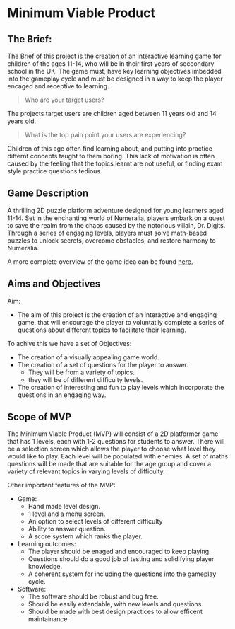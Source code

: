 # Minimum Viable Product

## The Brief:

The Brief of this project is the creation of an interactive learning game for children of the ages 11-14, who will be in their first years of seccondary school in the UK. The game must, have key learning objectives imbedded into the gameplay cycle and must be designed in a way to keep the player encaged and receptive to learning.

> Who are your target users?

The projects target users are children aged between 11 years old and 14 years old.

> What is the top pain point your users are experiencing?

Children of this age often find learning about, and putting into practice differnt concepts taught to them boring. This lack of motivation is often caused by the feeling that the topics learnt are not useful, or finding exam style practice questions tedious. 

## Game Description

A thrilling 2D puzzle platform adventure designed for young learners aged 11-14. Set in the enchanting world of Numeralia, players embark on a quest to save the realm from the chaos caused by the notorious villain, Dr. Digits. Through a series of engaging levels, players must solve math-based puzzles to unlock secrets, overcome obstacles, and restore harmony to Numeralia.

A more complete overview of the game idea can be found [here.](../week1/week1-FinalGameIdea.md)

## Aims and Objectives

Aim:
- The aim of this project is the creation of an interactive and engaging game, that will encourage the player to voluntatily complete a series of questions about different topics to facilitate their learning.

To achive this we have a set of Objectives:
- The creation of a visually appealing game world.
- The creation of a set of questions for the player to answer.
    - They will be from a variety of topics.
    - they will be of different difficulty levels.
- The creation of interesting and fun to play levels which incorporate the questions in an engaging way.

## Scope of MVP

The Minimum Viable Product (MVP) will consist of a 2D platformer game that has 1 levels, each with 1-2 questions for students to answer. There will be a selection screen which allows the player to choose what level they would like to play. Each level will be populated with enemies. A set of maths questions will be made that are suitable for the age group and cover a variety of relevant topics in varying levels of difficulty.



Other important features of the MVP:

- Game:
    - Hand made level design.
    - 1 level and a menu screen.
    - An option to select levels of different difficulty
    - Ability to answer question.
    - A score system which ranks the player.
- Learning outcomes:
    - The player should be enaged and encouraged to keep playing.
    - Questions should do a good job of testing and solidifying player knowledge.
    - A coherent system for including the questions into the gameplay cycle.
- Software:
    - The software should be robust and bug free.
    - Should be easily extendable, with new levels and questions.
    - Should be made with best design practices to allow efficent maintainance. 
